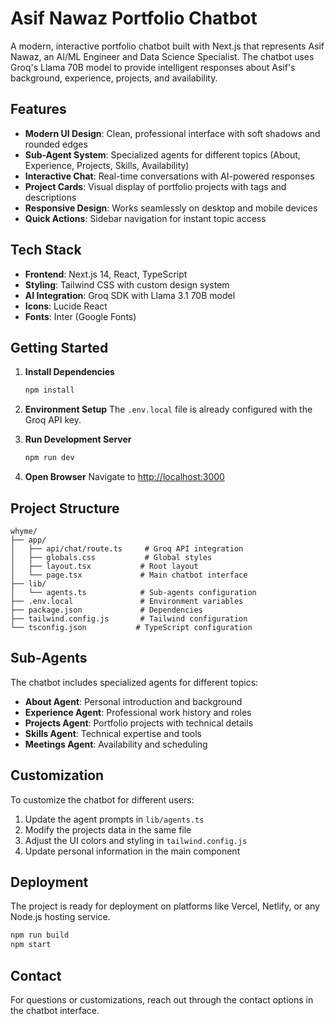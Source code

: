 # Asif Nawaz Portfolio Chatbot

A modern, interactive portfolio chatbot built with Next.js that represents Asif Nawaz, an AI/ML Engineer and Data Science Specialist. The chatbot uses Groq's Llama 70B model to provide intelligent responses about Asif's background, experience, projects, and availability.

## Features

- **Modern UI Design**: Clean, professional interface with soft shadows and rounded edges
- **Sub-Agent System**: Specialized agents for different topics (About, Experience, Projects, Skills, Availability)
- **Interactive Chat**: Real-time conversations with AI-powered responses
- **Project Cards**: Visual display of portfolio projects with tags and descriptions
- **Responsive Design**: Works seamlessly on desktop and mobile devices
- **Quick Actions**: Sidebar navigation for instant topic access

## Tech Stack

- **Frontend**: Next.js 14, React, TypeScript
- **Styling**: Tailwind CSS with custom design system
- **AI Integration**: Groq SDK with Llama 3.1 70B model
- **Icons**: Lucide React
- **Fonts**: Inter (Google Fonts)

## Getting Started

1. **Install Dependencies**
   ```bash
   npm install
   ```

2. **Environment Setup**
   The `.env.local` file is already configured with the Groq API key.

3. **Run Development Server**
   ```bash
   npm run dev
   ```

4. **Open Browser**
   Navigate to [http://localhost:3000](http://localhost:3000)

## Project Structure

```
whyme/
├── app/
│   ├── api/chat/route.ts     # Groq API integration
│   ├── globals.css           # Global styles
│   ├── layout.tsx           # Root layout
│   └── page.tsx             # Main chatbot interface
├── lib/
│   └── agents.ts            # Sub-agents configuration
├── .env.local               # Environment variables
├── package.json             # Dependencies
├── tailwind.config.js       # Tailwind configuration
└── tsconfig.json           # TypeScript configuration
```

## Sub-Agents

The chatbot includes specialized agents for different topics:

- **About Agent**: Personal introduction and background
- **Experience Agent**: Professional work history and roles
- **Projects Agent**: Portfolio projects with technical details
- **Skills Agent**: Technical expertise and tools
- **Meetings Agent**: Availability and scheduling

## Customization

To customize the chatbot for different users:

1. Update the agent prompts in `lib/agents.ts`
2. Modify the projects data in the same file
3. Adjust the UI colors and styling in `tailwind.config.js`
4. Update personal information in the main component

## Deployment

The project is ready for deployment on platforms like Vercel, Netlify, or any Node.js hosting service.

```bash
npm run build
npm start
```

## Contact

For questions or customizations, reach out through the contact options in the chatbot interface.
